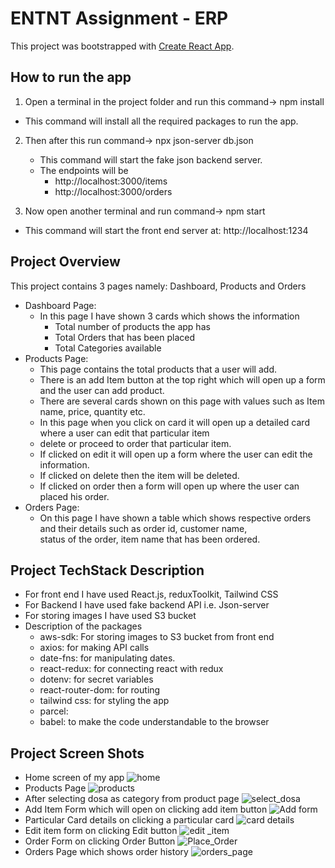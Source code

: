 # ENTNT Assignment - ERP

This project was bootstrapped with [Create React App](https://github.com/facebook/create-react-app).

## How to run the app
1) Open a terminal in the project folder and run this command-> npm install
- This command will install all the required packages to run the app.

2) Then after this run command-> npx json-server db.json
   - This command will start the fake json backend server.
   - The endpoints will be
      - http://localhost:3000/items
      - http://localhost:3000/orders

3) Now open another terminal and run command-> npm start
- This command will start the front end server at: http://localhost:1234

## Project Overview
This project contains 3 pages namely: Dashboard, Products and Orders   
- Dashboard Page:
  - In this page I have shown 3 cards which shows the information
    - Total number of products the app has   
    - Total Orders that has been placed   
    - Total Categories available
- Products Page:
  - This page contains the total products that a user will add.   
  - There is an add Item button at the top right which will open up a form and the user can add product.  
  - There are several cards shown on this page with values such as Item name, price, quantity etc.  
  - In this page when you click on card it will open up a detailed card where a user can edit that particular item  
  - delete or proceed to order that particular item.  
  - If clicked on edit it will open up a form where the user can edit the information.  
  - If clicked on delete then the item will be deleted.  
  - If clicked on order then a form will open up where the user can placed his order.  
- Orders Page:   
   - On this page I have shown a table which shows respective orders and their details such as order id, customer name,  
   status of the order, item name that has been ordered.

## Project TechStack Description
- For front end I have used React.js, reduxToolkit, Tailwind CSS
- For Backend I have used fake backend API i.e. Json-server
- For storing images I have used S3 bucket
- Description of the packages
  - aws-sdk: For storing images to S3 bucket from front end
  - axios: for making API calls
  - date-fns: for manipulating dates.
  - react-redux: for connecting react with redux
  - dotenv: for secret variables
  - react-router-dom: for routing
  - tailwind css: for styling the app
  - parcel:
  - babel: to make the code understandable to the browser
 
## Project Screen Shots
- Home screen of my app
![home](https://github.com/ishelke8177/ENTNT-ERP/assets/63368479/1ffeb888-3994-4e25-9094-6f032b4ef749)
- Products Page
![products](https://github.com/ishelke8177/ENTNT-ERP/assets/63368479/a0b2b5d2-7e6b-4951-a1b7-1010d790b373)
- After selecting dosa as category from product page
  ![select_dosa](https://github.com/ishelke8177/ENTNT-ERP/assets/63368479/75f57fcd-9d94-4a8f-abb1-83f781eb2c10)
- Add Item Form which will open on clicking add item button
    ![Add form](https://github.com/ishelke8177/ENTNT-ERP/assets/63368479/e2f23343-879d-47d6-b4f0-c5e05ab03a39)
- Particular Card details on clicking a particular card
    ![card details](https://github.com/ishelke8177/ENTNT-ERP/assets/63368479/da05344a-beaf-4806-9b58-c8bdeea2d145)
- Edit item form on clicking Edit button
    ![edit _item](https://github.com/ishelke8177/ENTNT-ERP/assets/63368479/8e3e9baf-fd2e-4781-b496-8963ec4c5a65)
- Order Form on clicking Order Button
    ![Place_Order](https://github.com/ishelke8177/ENTNT-ERP/assets/63368479/1b09104d-698d-4387-8b1b-f9b3061e47c5)
- Orders Page which shows order history
  ![orders_page](https://github.com/ishelke8177/ENTNT-ERP/assets/63368479/06793492-049e-4d49-9936-0fd3ad4dc693)



